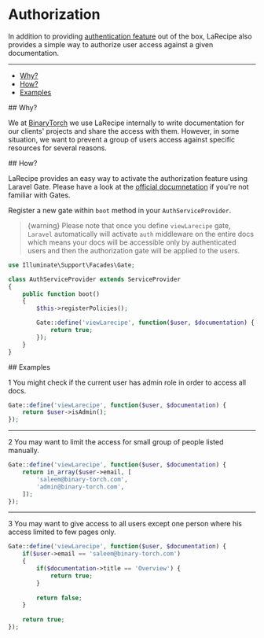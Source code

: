# Authorization

In addition to providing [authentication feature](/docs/{{version}}/configurations#settings) out of the box, LaRecipe also provides a simple way to authorize user access against a given documentation.

---

- [Why?](#why)
- [How?](#how)
- [Examples](#examples)

<a name="why">
## Why?

We at [BinaryTorch](http://binary-torch.com/) we use LaRecipe internally to write documentation for our clients' projects and share the access with them. However, in some situation, we want to prevent a group of users access against specific resources for several reasons.

<a name="how">
## How?

LaRecipe provides an easy way to activate the authorization feature using Laravel Gate. Please have a look at the [official documnetation](https://laravel.com/docs/5.7/authorization) if you're not familiar with Gates.

Register a new gate within `boot` method in your `AuthServiceProvider`.

> {warning} Please note that once you define `viewLarecipe` gate, `Laravel` automatically will activate `auth` middleware on the entire docs which means your docs will be accessible only by authenticated users and then the authorization gate will be applied to the users.

```php
use Illuminate\Support\Facades\Gate;

class AuthServiceProvider extends ServiceProvider
{
    public function boot()
    {
        $this->registerPolicies();

        Gate::define('viewLarecipe', function($user, $documentation) {
            return true;
        });
    }
}
```

<a name="examples">
## Examples

<larecipe-badge type="primary" circle class="mr-3 mb-2">1</larecipe-badge>
You might check if the current user has admin role in order to access all docs.

```php
Gate::define('viewLarecipe', function($user, $documentation) {
    return $user->isAdmin();
});
```

<hr>

<larecipe-badge type="primary" circle class="mr-3 mb-2">2</larecipe-badge>
You may want to limit the access for small group of people listed manually.

```php
Gate::define('viewLarecipe', function($user, $documentation) {
    return in_array($user->email, [
        'saleem@binary-torch.com',
        'admin@binary-torch.com',
    ]);
});
```

<hr>

<larecipe-badge type="primary" circle class="mr-3 mb-2">3</larecipe-badge>
You may want to give access to all users except one person where his access limited to few pages only.

```php
Gate::define('viewLarecipe', function($user, $documentation) {
    if($user->email == 'saleem@binary-torch.com')
    {
        if($documentation->title == 'Overview') {
            return true;
        }
        
        return false;
    }
    
    return true;
});
```